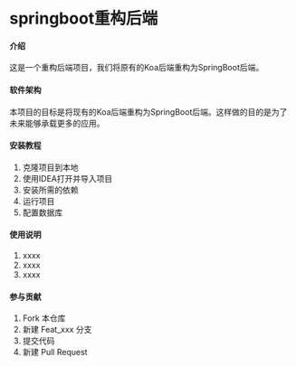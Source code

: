 # springboot重构后端

#### 介绍
这是一个重构后端项目，我们将原有的Koa后端重构为SpringBoot后端。
#### 软件架构
本项目的目标是将现有的Koa后端重构为SpringBoot后端。这样做的目的是为了未来能够承载更多的应用。


#### 安装教程

1. 克隆项目到本地
2. 使用IDEA打开并导入项目
3. 安装所需的依赖
4. 运行项目
5. 配置数据库

#### 使用说明

1.  xxxx
2.  xxxx
3.  xxxx

#### 参与贡献

1.  Fork 本仓库
2.  新建 Feat_xxx 分支
3.  提交代码
4.  新建 Pull Request


